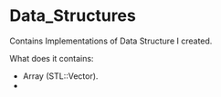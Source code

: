 # Data_Structures

Contains Implementations of Data Structure I created.


What does it contains:
- Array (STL::Vector).
- 
